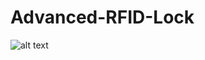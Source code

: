 # Advanced-RFID-Lock
![alt text](https://github.com/The-EAR-Foundation/Advanced-RFID-Lock/blob/main/door_lock/door%20lock%20fritzing.fzz?raw=true)

